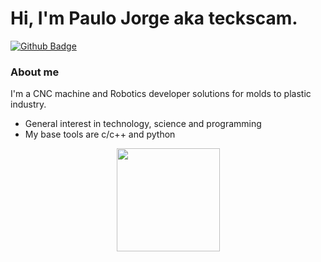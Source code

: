 # Hi, I'm Paulo Jorge aka teckscam.

[![Github Badge](https://img.shields.io/badge/-Github-000?style=flat-square&logo=Github&logoColor=white&link=https://github.com/teckscam)](https://github.com/teckscam)


### About me
I'm a CNC machine and Robotics developer solutions for molds to plastic industry.

- General interest in technology, science and programming
- My base tools are c/c++ and python
  
<p align="center">
  <a href="https://github.com/anuraghazra/github-readme-stats">
    <img
      align="center"
      height="165"
      src="https://github-readme-stats.vercel.app/api?username=teckscam&count_private=true&show_icons=true&custom_title=Github%20Status&hide=issues&theme=radical"
    />
  </a>
</p>
